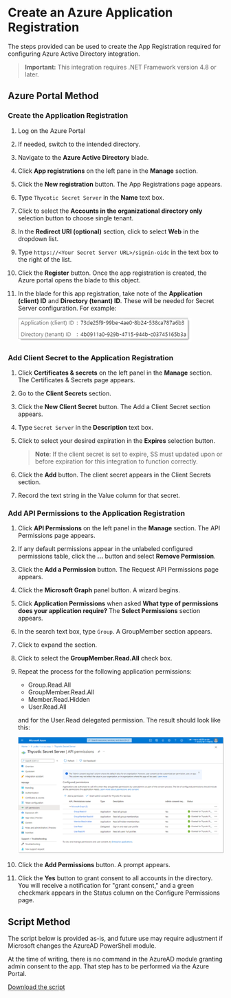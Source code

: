 [title]: # (Create an Azure Application Registration)
[tags]: # (Azure, Azure Active Directory)
[priority]: # (1002)

# Create an Azure Application Registration

The steps provided can be used to create the App Registration required for configuring Azure Active Directory integration.

> **Important:** This integration requires .NET Framework version 4.8 or later.

## Azure Portal Method

### Create the Application Registration

1. Log on the Azure Portal

1. If needed, switch to the intended directory.

1. Navigate to the **Azure Active Directory** blade.

1. Click **App registrations** on the left pane in the **Manage** section.

1. Click the **New registration** button. The App Registrations page appears.

1. Type `Thycotic Secret Server` in the **Name** text box.

1. Click to select the **Accounts in the organizational directory only** selection button to choose single tenant.

1. In the **Redirect URI (optional)** section, click to select **Web** in the dropdown list.

1. Type `https://<Your Secret Server URL>/signin-oidc` in the text box to the right of the list.

1. Click the **Register** button. Once the app registration is created, the Azure portal opens the blade to this object.

1. In the blade for this app registration, take note of the **Application (client) ID** and **Directory (tenant) ID**. These will be needed for Secret Server configuration. For example:

   ![image-20210202112240332](images/image-20210202112240332.png)

### Add Client Secret to the Application Registration

1. Click **Certificates & secrets** on the left panel in the **Manage** section. The Certificates & Secrets page appears.

1. Go to the **Client Secrets** section.

1. Click the **New Client Secret** button. The Add a Client Secret section appears.

1. Type `Secret Server` in the **Description** text box.

1. Click to select your desired expiration in the **Expires** selection button.

   > **Note**: If the client secret is set to expire, SS must updated upon or before expiration for this integration to function correctly.

1. Click the **Add** button. The client secret appears in the Client Secrets section.

1. Record the text string in the Value column for that secret.

### Add API Permissions to the Application Registration

1. Click **API Permissions** on the left panel in the **Manage** section. The API Permissions page appears.

1. If any default permissions appear in the unlabeled configured permissions table, click the **…** button and select **Remove Permission**.

1. Click the **Add a Permission** button. The Request API Permissions page appears.

1. Click the **Microsoft Graph** panel button. A wizard begins.

1. Click **Application Permissions** when asked **What type of permissions does your application require?** The **Select Permissions** section appears.

1. In the search text box, type `Group`. A GroupMember section appears.

1. Click to expand the section.

1. Click to select the **GroupMember.Read.All** check box.

1. Repeat the process for the following application permissions:
   - Group.Read.All
   - GroupMember.Read.All
   - Member.Read.Hidden
   - User.Read.All
   
   and for the User.Read delegated permission. The result should look like this:

   ![image-20210226134538965](images/image-20210226134538965.png)
   
1. Click the **Add Permissions** button. A prompt appears.

1. Click the **Yes** button to grant consent to all accounts in the directory. You will receive a notification for "grant consent," and a green checkmark appears in the Status column on the Configure Permissions page.

## Script Method

The script below is provided as-is, and future use may require adjustment if Microsoft changes the AzureAD PowerShell module. 

At the time of writing, there is no command in the AzureAD module granting admin consent to the app. That step has to be performed via the Azure Portal.

[Download the script](./scripts/azuread_sample.ps1)